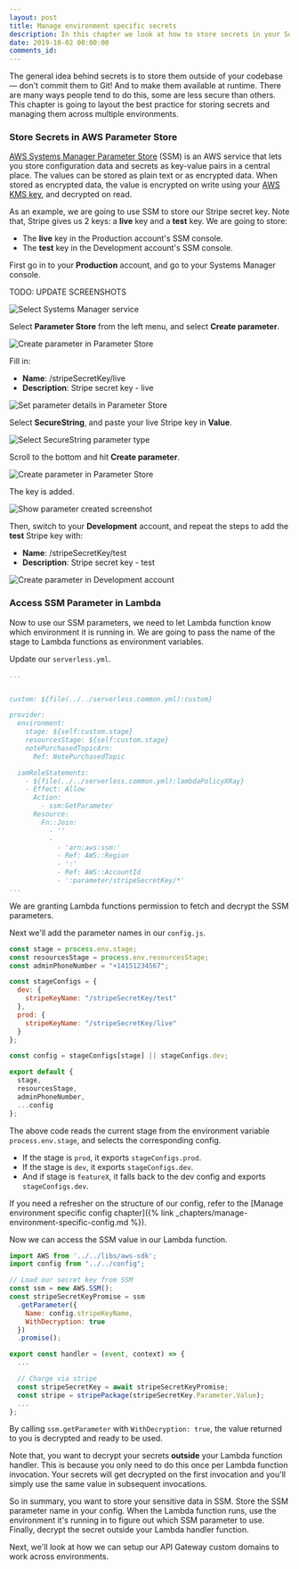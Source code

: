 ```yaml
---
layout: post
title: Manage environment specific secrets
description: In this chapter we look at how to store secrets in your Serverless app using AWS Systems Manager Parameter Store or SSM. Note that, SSM parameters should be decoded outside your Lambda functions.
date: 2019-10-02 00:00:00
comments_id: 
---
```


The general idea behind secrets is to store them outside of your codebase — don't commit them to Git! And to make them available at runtime. There are many ways people tend to do this, some are less secure than others. This chapter is going to layout the best practice for storing secrets and managing them across multiple environments.

### Store Secrets in AWS Parameter Store

[AWS Systems Manager Parameter Store](https://docs.aws.amazon.com/systems-manager/latest/userguide/systems-manager-parameter-store.html) (SSM) is an AWS service that lets you store configuration data and secrets as key-value pairs in a central place. The values can be stored as plain text or as encrypted data. When stored as encrypted data, the value is encrypted on write using your [AWS KMS key](https://aws.amazon.com/kms/), and decrypted on read.

As an example, we are going to use SSM to store our Stripe secret key. Note that, Stripe gives us 2 keys: a **live** key and a **test** key. We are going to store:

- The **live** key in the Production account's SSM console.
- The **test** key in the Development account's SSM console.

First go in to your **Production** account, and go to your Systems Manager console.

TODO: UPDATE SCREENSHOTS

![Select Systems Manager service](/assets/best-practices/manage-environment-specific-secrets-1.png)

Select **Parameter Store** from the left menu, and select **Create parameter**.

![Create parameter in Parameter Store](/assets/best-practices/manage-environment-specific-secrets-2.png)

Fill in:

- **Name**: /stripeSecretKey/live
- **Description**: Stripe secret key - live

![Set parameter details in Parameter Store](/assets/best-practices/manage-environment-specific-secrets-3.png)

Select **SecureString**, and paste your live Stripe key in **Value**.

![Select SecureString parameter type](/assets/best-practices/manage-environment-specific-secrets-4.png)

Scroll to the bottom and hit **Create parameter**.

![Create parameter in Parameter Store](/assets/best-practices/manage-environment-specific-secrets-5.png)

The key is added.

![Show parameter created screenshot](/assets/best-practices/manage-environment-specific-secrets-6.png)

Then, switch to your **Development** account, and repeat the steps to add the **test** Stripe key with:

- **Name**: /stripeSecretKey/test
- **Description**: Stripe secret key - test

![Create parameter in Development account](/assets/best-practices/manage-environment-specific-secrets-7.png)

### Access SSM Parameter in Lambda

Now to use our SSM parameters, we need to let Lambda function know which environment it is running in. We are going to pass the name of the stage to Lambda functions as environment variables.

Update our `serverless.yml`.

``` yml
...


custom: ${file(../../serverless.common.yml):custom}

provider:
  environment:
    stage: ${self:custom.stage}
    resourcesStage: ${self:custom.stage}
    notePurchasedTopicArn:
      Ref: NotePurchasedTopic

  iamRoleStatements:
    - ${file(../../serverless.common.yml):lambdaPolicyXRay}
    - Effect: Allow
      Action:
        - ssm:GetParameter
      Resource:
        Fn::Join:
          - ''
          -
            - 'arn:aws:ssm:'
            - Ref: AWS::Region
            - ':'
            - Ref: AWS::AccountId
            - ':parameter/stripeSecretKey/*'
...
```

We are granting Lambda functions permission to fetch and decrypt the SSM parameters.

Next we'll add the parameter names in our `config.js`.

``` js
const stage = process.env.stage;
const resourcesStage = process.env.resourcesStage;
const adminPhoneNumber = "+14151234567";

const stageConfigs = {
  dev: {
    stripeKeyName: "/stripeSecretKey/test"
  },
  prod: {
    stripeKeyName: "/stripeSecretKey/live"
  }
};

const config = stageConfigs[stage] || stageConfigs.dev;

export default {
  stage,
  resourcesStage,
  adminPhoneNumber,
  ...config
};
```

The above code reads the current stage from the environment variable `process.env.stage`, and selects the corresponding config.

- If the stage is `prod`, it exports `stageConfigs.prod`.
- If the stage is `dev`, it exports `stageConfigs.dev`.
- And if stage is `featureX`, it falls back to the dev config and exports `stageConfigs.dev`.

If you need a refresher on the structure of our config, refer to the [Manage environment specific config chapter]({% link _chapters/manage-environment-specific-config.md %}).

Now we can access the SSM value in our Lambda function.

``` js
import AWS from '../../libs/aws-sdk';
import config from "../../config";

// Load our secret key from SSM
const ssm = new AWS.SSM();
const stripeSecretKeyPromise = ssm
  .getParameter({
    Name: config.stripeKeyName,
    WithDecryption: true
  })
  .promise();

export const handler = (event, context) => {
  ...

  // Charge via stripe
  const stripeSecretKey = await stripeSecretKeyPromise;
  const stripe = stripePackage(stripeSecretKey.Parameter.Value);
  ...
};
```

By calling `ssm.getParameter` with `WithDecryption: true`, the value returned to you is decrypted and ready to be used.

Note that, you want to decrypt your secrets **outside** your Lambda function handler. This is because you only need to do this once per Lambda function invocation. Your secrets will get decrypted on the first invocation and you'll simply use the same value in subsequent invocations.

So in summary, you want to store your sensitive data in SSM. Store the SSM parameter name in your config. When the Lambda function runs, use the environment it's running in to figure out which SSM parameter to use. Finally, decrypt the secret outside your Lambda handler function.

Next, we'll look at how we can setup our API Gateway custom domains to work across environments.
